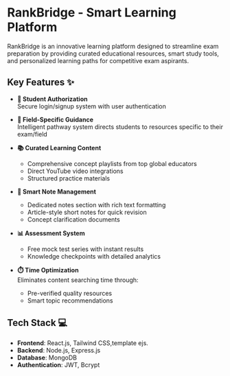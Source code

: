 # RankBridge - Smart Learning Platform 

RankBridge is an innovative learning platform designed to streamline exam preparation by providing curated educational resources, smart study tools, and personalized learning paths for competitive exam aspirants.

## Key Features ✨

- **🔐 Student Authorization**  
  Secure login/signup system with user authentication

- **🎯 Field-Specific Guidance**  
  Intelligent pathway system directs students to resources specific to their exam/field

- **📚 Curated Learning Content**  
  - Comprehensive concept playlists from top global educators
  - Direct YouTube video integrations
  - Structured practice materials

- **📝 Smart Note Management**  
  - Dedicated notes section with rich text formatting
  - Article-style short notes for quick revision
  - Concept clarification documents

- **📊 Assessment System**  
  - Free mock test series with instant results
  - Knowledge checkpoints with detailed analytics

- **⏱️ Time Optimization**  
  Eliminates content searching time through:
  - Pre-verified quality resources
  - Smart topic recommendations

## Tech Stack 💻

- **Frontend**: React.js, Tailwind CSS,template ejs.
- **Backend**: Node.js, Express.js
- **Database**: MongoDB
- **Authentication**: JWT, Bcrypt
